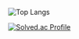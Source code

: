

<!--

## Hi there 👋


**WOWND/WOWND** is a ✨ _special_ ✨ repository because its `README.md` (this file) appears on your GitHub profile.

Here are some ideas to get you started:

- 🔭 I’m currently working on ...
- 🌱 I’m currently learning ...
- 👯 I’m looking to collaborate on ...
- 🤔 I’m looking for help with ...
- 💬 Ask me about ...
- 📫 How to reach me: ...
- 😄 Pronouns: ...
- ⚡ Fun fact: ...

![WOWND's GitHub stats](https://github-readme-stats.vercel.app/api?username=WOWND&show_icons=true&theme=merko)
-->


![Top Langs](https://github-readme-stats.vercel.app/api/top-langs/?username=WOWND&layout=compact&theme=dark)

[![Solved.ac Profile](http://mazassumnida.wtf/api/v2/generate_badge?boj=gabriel0910)](https://solved.ac/gabriel0910/)
